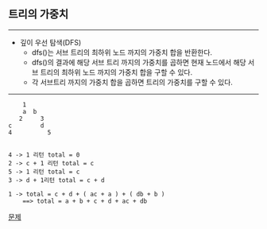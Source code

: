## 트리의 가중치
***
- 깊이 우선 탐색(DFS)
	* dfs()는 서브 트리의 최하위 노드 까지의 가중치 합을 반환한다.
 	* dfs()의 결과에 해당 서브 트리 까지의 가중치를 곱하면 현재 노드에서 해당 서브 트리의 최하위 노드 까지의 가중치 합을 구할 수 있다.
	* 각 서브트리 까지의 가중치 합을 곱하면 트리의 가중치를 구할 수 있다.
	
***
  	    1
	    a  b
	   2     3
  	c        d
 	4          5


	4 -> 1 리턴 total = 0
	2 -> c + 1 리턴 total = c
	5 -> 1 리턴 total = c
	3 -> d + 1리턴 total = c + d

	1 -> total = c + d + ( ac + a ) + ( db + b )
   		==> total = a + b + c + d + ac + db

			
			  
  
 [문제](https://www.acmicpc.net/problem/1289)
  